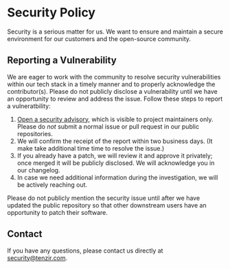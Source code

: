 # Security Policy

Security is a serious matter for us. We want to ensure and maintain a
secure environment for our customers and the open-source community.

## Reporting a Vulnerability

We are eager to work with the community to resolve security vulnerabilities
within our tech stack in a timely manner and to properly acknowledge the
contributor(s). Please do not publicly disclose a vulnerability until we have
an opportunity to review and address the issue. Follow these steps to report a
vulneratbility:

1. [Open a security advisory][help-security-advisory], which is visible to
   project maintainers only. Please do _not_ submit a normal issue or pull
   request in our public repositories.
2. We will confirm the receipt of the report within two business days. (It make
   take additional time time to resolve the issue.)
3. If you already have a patch, we will review it and approve it privately;
   once merged it will be publicly disclosed. We will acknowledge you in our
   changelog.
4. In case we need additional information during the investigation, we will be
   actively reaching out.

Please do not publicly mention the security issue until after we have updated
the public repository so that other downstream users have an opportunity to
patch their software.

## Contact

If you have any questions, please contact us directly at
[security@tenzir.com](mailto://security@tenzir.com).

[help-security-advisory]: https://help.github.com/en/articles/creating-a-maintainer-security-advisory
